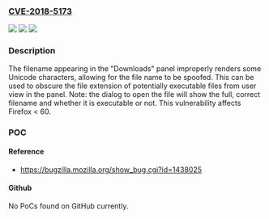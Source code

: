 ### [CVE-2018-5173](https://cve.mitre.org/cgi-bin/cvename.cgi?name=CVE-2018-5173)
![](https://img.shields.io/static/v1?label=Product&message=Firefox&color=blue)
![](https://img.shields.io/static/v1?label=Version&message=%3C%2060%20&color=brighgreen)
![](https://img.shields.io/static/v1?label=Vulnerability&message=File%20name%20spoofing%20of%20Downloads%20panel%20with%20Unicode%20characters&color=brighgreen)

### Description

The filename appearing in the "Downloads" panel improperly renders some Unicode characters, allowing for the file name to be spoofed. This can be used to obscure the file extension of potentially executable files from user view in the panel. Note: the dialog to open the file will show the full, correct filename and whether it is executable or not. This vulnerability affects Firefox < 60.

### POC

#### Reference
- https://bugzilla.mozilla.org/show_bug.cgi?id=1438025

#### Github
No PoCs found on GitHub currently.

